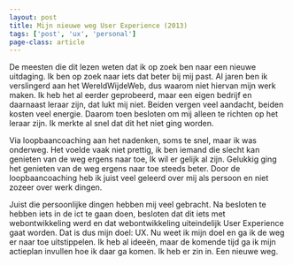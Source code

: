 ```yaml
---
layout: post
title: Mijn nieuwe weg User Experience (2013)
tags: ['post', 'ux', 'personal']
page-class: article
---
```



De meesten die dit lezen weten dat ik op zoek ben naar een nieuwe uitdaging. Ik ben op zoek naar iets dat beter bij mij past. Al jaren ben ik verslingerd aan het WereldWijdeWeb, dus waarom niet hiervan mijn werk maken. Ik heb het al eerder geprobeerd, maar een eigen bedrijf en daarnaast leraar zijn, dat lukt mij niet. Beiden vergen veel aandacht, beiden kosten veel energie. 
Daarom toen besloten om mij alleen te richten op het leraar zijn. Ik merkte al snel dat dit het niet ging worden. 

Via loopbaancoaching aan het nadenken, soms te snel, maar ik was onderweg. Het voelde vaak niet prettig, ik ben iemand die slecht kan genieten van de weg ergens naar toe, Ik wil er gelijk al zijn. Gelukkig ging het genieten van de weg ergens naar toe steeds beter. Door de loopbaancoaching heb ik juist veel geleerd over mij als persoon en niet zozeer over werk dingen. 

Juist die persoonlijke dingen hebben mij veel gebracht. Na besloten te hebben iets in de ict te gaan doen, besloten dat dit iets  met webontwikkeling werd en dat webontwikkeling uiteindelijk User Experience gaat worden. Dat is dus mijn doel: UX. Nu weet ik mijn doel en ga ik de weg er naar toe uitstippelen. Ik heb al ideeën, maar de komende tijd ga ik mijn actieplan invullen hoe ik daar ga komen. Ik heb er zin in. Een nieuwe weg.   